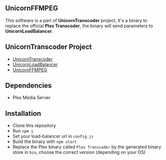 ## UnicornFFMPEG

This software is a part of __UnicornTranscoder__ project, it's a binary to replace the official __Plex Transcoder__, the binary will send parameters to __UnicornLoadBalancer__.

## UnicornTranscoder Project

* [UnicornTranscoder](https://github.com/UnicornTranscoder/UnicornTranscoder)
* [UnicornLoadBalancer](https://github.com/UnicornTranscoder/UnicornLoadBalancer)
* [UnicornFFMPEG](https://github.com/UnicornTranscoder/UnicornFFMPEG)

## Dependencies
* Plex Media Server

## Installation
* Clone this repository
* Run `npm i`
* Set your load-balancer url in `config.js`
* Build the binary with `npm start`
* Replace the Plex binary called `Plex Transcoder` by the generated binary store in `bin`, choose the correct version (depending on your OS)